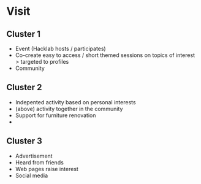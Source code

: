 # Visit
## Cluster 1
- Event (Hacklab hosts / participates)
- Co-create easy to access / short themed sessions on topics of interest > targeted to profiles
- Community

## Cluster 2
- Indepented activity based on personal interests
- (above) activity together in the community
- Support for furniture renovation
- 

## Cluster 3
- Advertisement
- Heard from friends
- Web pages raise interest
- Social media
